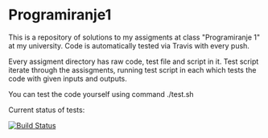 # Programiranje1


This is a repository of solutions to my assigments at class "Programiranje 1" at my university. Code is automatically tested via Travis with every push.

Every assigment directory has raw code, test file and script in it. Test script iterate through the assisgments, running test script in each which tests the code with given inputs and outputs.

You can test the code yourself using command ./test.sh

Current status of tests:

[![Build Status](https://travis-ci.org/Meemaw/javaProgramming.svg?branch=master)](https://travis-ci.org/Meemaw/javaProgramming)
